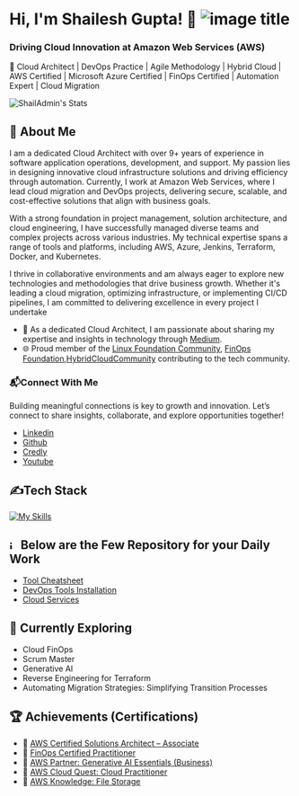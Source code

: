 # Hi, I'm Shailesh Gupta! 👋 ![image title](https://rushter.com/counter.svg)

<h3>Driving Cloud Innovation at Amazon Web Services (AWS)</h3>

🚀 Cloud Architect | DevOps Practice | Agile Methodology | Hybrid Cloud | AWS Certified | Microsoft Azure Certified |  FinOps Certified | Automation Expert | Cloud Migration  

![ShailAdmin's Stats](https://github-readme-stats.vercel.app/api?username=ShailAdmin&theme=vue-dark&show_icons=true&hide_border=true&count_private=true)

## 🚀 About Me

<p>I am a dedicated Cloud Architect with over 9+ years of experience in software application operations, development, and support. My passion lies in designing innovative cloud infrastructure solutions and driving efficiency through automation. Currently, I work at Amazon Web Services, where I lead cloud migration and DevOps projects, delivering secure, scalable, and cost-effective solutions that align with business goals.

With a strong foundation in project management, solution architecture, and cloud engineering, I have successfully managed diverse teams and complex projects across various industries. My technical expertise spans a range of tools and platforms, including AWS, Azure, Jenkins, Terraform, Docker, and Kubernetes.

I thrive in collaborative environments and am always eager to explore new technologies and methodologies that drive business growth. Whether it's leading a cloud migration, optimizing infrastructure, or implementing CI/CD pipelines, I am committed to delivering excellence in every project I undertake</p>

- 📝 As a dedicated Cloud Architect, I am passionate about sharing my expertise and insights in technology through [Medium](https://medium.com/@shailesh.gupta.ext).
- 🌐 Proud member of the [Linux Foundation Community](https://community.linuxfoundation.org/), [FinOps Foundation](https://www.finops.org/join/),[HybridCloudCommunity](#) contributing to the tech community.

### 📬Connect With Me
  Building meaningful connections is key to growth and innovation. Let’s connect to share insights, collaborate, and explore opportunities together!
  
- [Linkedin](https://www.linkedin.com/in/shailesh74)
- [Github](https://github.com/ShailAdmin)
- [Credly](https://www.credly.com/users/shaileshgupta.74)
- [Youtube](https://www.youtube.com/@hybridcloudcommunity)

## ✍️Tech Stack
[![My Skills](https://skillicons.dev/icons?i=aws,azure,docker,git,bitbucket,debian,elasticsearch,github,gitlab,grafana,ai,jenkins,kubernetes,linux,nginx,py,redhat,terraform,ubuntu,vscode,windows,wordpress)](https://skillicons.dev)

## <img width="15" alt="images" src="https://github.com/ShailAdmin/ShailAdmin/assets/73438626/31916ea7-80c5-4fd1-a4b1-8d0d4cae567b">    Below are the Few Repository for your Daily Work
- [Tool Cheatsheet](https://github.com/ShailAdmin/CheatSheet)
- [DevOps Tools Installation](https://github.com/ShailAdmin/DevOps-Installation)
- [Cloud Services](https://github.com/ShailAdmin/Cloud_Architect)

## 🌱 Currently Exploring

  - Cloud FinOps
  - Scrum Master
  - Generative AI
  - Reverse Engineering for Terraform
  - Automating Migration Strategies: Simplifying Transition Processes


 ## 🏆 Achievements (Certifications) 

- 🌟 [AWS Certified Solutions Architect – Associate](https://www.credly.com/badges/ece99f42-f526-4763-b4d8-a38171c258d5/public_url)
- 🌟 [FinOps Certified Practitioner](https://www.credly.com/badges/f8265be0-cea1-4843-8e75-9d4503817c7d/public_url)
- 🌟 [AWS Partner: Generative AI Essentials (Business)](https://www.credly.com/badges/34f8657f-a29e-4e3a-a87b-6998c0a11ecb/public_url)
- 🌟 [AWS Cloud Quest: Cloud Practitioner](https://www.credly.com/badges/e14ea744-6673-4938-90c3-88b1c89f56c0/public_url)
- 🌟 [AWS Knowledge: File Storage](https://www.credly.com/badges/e3d60348-e004-4280-a3fa-d8642241c66b/public_url)
  
